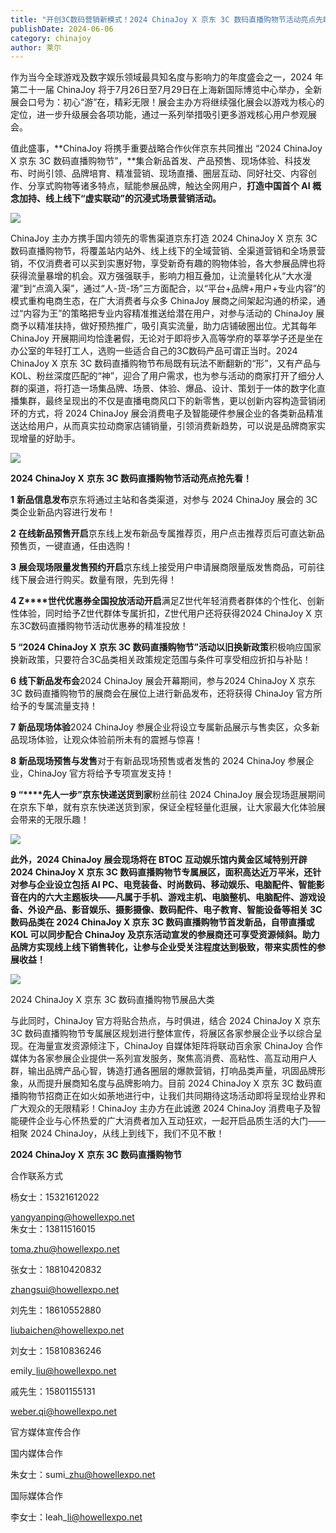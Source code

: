 ```yaml
---
title: "开创3C数码营销新模式！2024 ChinaJoy X 京东 3C 数码直播购物节活动亮点先睹为快！"
publishDate: 2024-06-06
category: chinajoy
author: 莱尔
---
```


作为当今全球游戏及数字娱乐领域最具知名度与影响力的年度盛会之一，2024 年第二十一届 ChinaJoy 将于7月26日至7月29日在上海新国际博览中心举办，全新展会口号为：初心“游”在，精彩无限！展会主办方将继续强化展会以游戏为核心的定位，进一步升级展会各项功能，通过一系列举措吸引更多游戏核心用户参观展会。

值此盛事，**ChinaJoy 将携手重要战略合作伙伴京东共同推出 “2024 ChinaJoy X 京东 3C 数码直播购物节”，**集合新品首发、产品预售、现场体验、科技发布、时尚引领、品牌培育、精准营销、现场直播、圈层互动、同好社交、内容创作、分享式购物等诸多特点，赋能参展品牌，触达全网用户，**打造中国首个 AI 概念加持、线上线下“虚实联动”的沉浸式场景营销活动。**

![](https://ec-net-1251389766.cos.ap-shanghai.myqcloud.com/wp-content/uploads/2024/06/20240606232812685-1024x576.jpg)

ChinaJoy 主办方携手国内领先的零售渠道京东打造 2024 ChinaJoy X 京东 3C 数码直播购物节，将覆盖站内站外、线上线下的全域营销、全渠道营销和全场景营销，不仅消费者可以买到实惠好物，享受新奇有趣的购物体验，各大参展品牌也将获得流量暴增的机会。双方强强联手，影响力相互叠加，让流量转化从“大水漫灌”到“点滴入渠”，通过“人-货-场”三方面配合，以“平台+品牌+用户+专业内容”的模式重构电商生态，在广大消费者与众多 ChinaJoy 展商之间架起沟通的桥梁，通过“内容为王”的策略把专业内容精准推送给潜在用户，对参与活动的 ChinaJoy 展商予以精准扶持，做好预热推广，吸引真实流量，助力店铺破圈出位。尤其每年 ChinaJoy 开展期间均恰逢暑假，无论对于即将步入高等学府的莘莘学子还是坐在办公室的年轻打工人，选购一些适合自己的3C数码产品可谓正当时。2024 ChinaJoy X 京东 3C 数码直播购物节布局既有玩法不断翻新的“形”，又有产品与KOL、粉丝深度匹配的“神”，迎合了用户需求，也为参与活动的商家打开了细分人群的渠道，将打造一场集品牌、场景、体验、爆品、设计、策划于一体的数字化直播集群，最终呈现出的不仅是直播电商风口下的新零售，更以创新内容构造营销闭环的方式，将 2024 ChinaJoy 展会消费电子及智能硬件参展企业的各类新品精准送达给用户，从而真实拉动商家店铺销量，引领消费新趋势，可以说是品牌商家实现增量的好助手。

![](https://ec-net-1251389766.cos.ap-shanghai.myqcloud.com/wp-content/uploads/2024/06/20240606232822493-1024x448.png)

**2024 ChinaJoy X** **京东 3C 数码直播购物节活动亮点抢先看！**

**1** **新品信息发布**京东将通过主站和各类渠道，对参与 2024 ChinaJoy 展会的 3C 类企业新品内容进行发布！

  
**2** **在线新品预售开启**京东线上发布新品专属推荐页，用户点击推荐页后可直达新品预售页，一键直通，任由选购！

  
**3** **展会现场限量发售预约开启**京东线上接受用户申请展商限量版发售商品，可前往线下展会进行购买。数量有限，先到先得！

  
**4 Z****世代优惠券全国投放活动开启**满足Z世代年轻消费者群体的个性化、创新性体验，同时给予Z世代群体专属折扣，Z世代用户还将获得2024 ChinaJoy X 京东3C数码直播购物节活动优惠券的精准投放！

  
**5 “2024 ChinaJoy X** **京东 3C 数码直播购物节”活动以旧换新政策**积极响应国家换新政策，只要符合3C品类相关政策规定范围与条件可享受相应折扣与补贴！

  
**6** **线下新品发布会**2024 ChinaJoy 展会开幕期间，参与2024 ChinaJoy X 京东 3C 数码直播购物节的展商会在展位上进行新品发布，还将获得 ChinaJoy 官方所给予的专属流量支持！

  
**7** **新品现场体验**2024 ChinaJoy 参展企业将设立专属新品展示与售卖区，众多新品现场体验，让观众体验前所未有的震撼与惊喜！

  
**8** **新品现场预售与发售**对于有新品现场预售或者发售的 2024 ChinaJoy 参展企业，ChinaJoy 官方将给予专项宣发支持！

  
**9 “****先人一步”京东快递送货到家**粉丝前往 2024 ChinaJoy 展会现场逛展期间在京东下单，就有京东快递送货到家，保证全程轻量化逛展，让大家最大化体验展会带来的无限乐趣！

![](https://ec-net-1251389766.cos.ap-shanghai.myqcloud.com/wp-content/uploads/2024/06/20240606232825586.jpg)

**此外，2024 ChinaJoy 展会现场将在 BTOC 互动娱乐馆内黄金区域特别开辟2024 ChinaJoy X 京东 3C 数码直播购物节专属展区，面积高达近万平米，还针对参与企业设立包括 AI PC、电竞装备、时尚数码、移动娱乐、电脑配件、智能影音在内的六大主题板块——凡属于手机、游戏主机、电脑整机、电脑配件、游戏设备、外设产品、影音娱乐、摄影摄像、数码配件、电子教育、智能设备等相关 3C 数码品类在 2024 ChinaJoy X 京东 3C 数码直播购物节首发新品，自带直播或 KOL 可以同步配合 ChinaJoy 及京东活动宣发的参展商还可享受资源倾斜。助力品牌方实现线上线下销售转化，让参与企业受关注程度达到极致，带来实质性的参展收益！**

![](https://ec-net-1251389766.cos.ap-shanghai.myqcloud.com/wp-content/uploads/2024/06/20240606232824128.jpg)

2024 ChinaJoy X 京东 3C 数码直播购物节展品大类

与此同时，ChinaJoy 官方将贴合热点，与时俱进，结合 2024 ChinaJoy X 京东 3C 数码直播购物节专属展区规划进行整体宣传，将展区各家参展企业予以综合呈现。在海量宣发资源倾注下，ChinaJoy 自媒体矩阵将联动百余家 ChinaJoy 合作媒体为各家参展企业提供一系列宣发服务，聚焦高消费、高粘性、高互动用户人群，输出品牌产品心智，铸造打通各圈层的爆款营销，打响品类声量，巩固品牌形象，从而提升展商知名度与品牌影响力。目前 2024 ChinaJoy X 京东 3C 数码直播购物节招商正在如火如荼地进行中，让我们共同期待这场活动即将呈现给业界和广大观众的无限精彩！ChinaJoy 主办方在此诚邀 2024 ChinaJoy 消费电子及智能硬件企业与心怀热爱的广大消费者加入互动狂欢，一起开启品质生活的大门——相聚 2024 ChinaJoy，从线上到线下，我们不见不散！

**2024 ChinaJoy X** **京东 3C 数码直播购物节**

  
合作联系方式

杨女士：15321612022

yangyanping@howellexpo.net  
朱女士：13811516015

toma.zhu@howellexpo.net

张女士：18810420832

zhangsui@howellexpo.net

刘先生：18610552880

liubaichen@howellexpo.net

刘女士：15810836246

emily\_liu@howellexpo.net

戚先生：15801155131

[weber.qi@howellexpo.net](mailto:weber.qi@howellexpo.net)

  
官方媒体宣传合作

国内媒体合作

朱女士：sumi\_zhu@howellexpo.net

国际媒体合作

李女士：leah\_li@howellexpo.net
